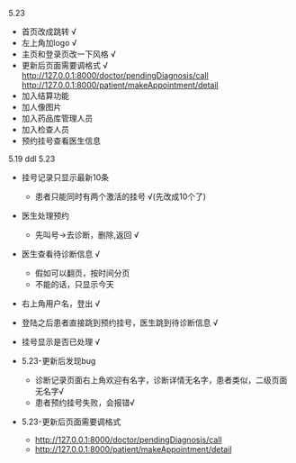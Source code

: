 5.23 
* 首页改成跳转 &radic;
* 左上角加logo &radic;
* 主页和登录页改一下风格 &radic;
* 更新后页面需要调格式 &radic;
  http://127.0.0.1:8000/doctor/pendingDiagnosis/call
  http://127.0.0.1:8000/patient/makeAppointment/detail
* 加入结算功能
* 加人像图片
* 加入药品库管理人员
* 加入检查人员
* 预约挂号查看医生信息









5.19 ddl 5.23
* 挂号记录只显示最新10条
  * 患者只能同时有两个激活的挂号     &radic;(先改成10个了)
* 医生处理预约
  * 先叫号->去诊断，删除,返回 &radic;

* 医生查看待诊断信息 &radic;
  * 假如可以翻页，按时间分页
  * 不能的话，只显示今天

* 右上角用户名，登出 &radic;
* 登陆之后患者直接跳到预约挂号，医生跳到待诊断信息 &radic;
* 挂号显示是否已处理 &radic;

* 5.23-更新后发现bug
    * 诊断记录页面右上角欢迎有名字，诊断详情无名字，患者类似，二级页面无名字&radic;
    * 患者预约挂号失败，会报错&radic;
* 5.23-更新后页面需要调格式
  * http://127.0.0.1:8000/doctor/pendingDiagnosis/call
  * http://127.0.0.1:8000/patient/makeAppointment/detail
